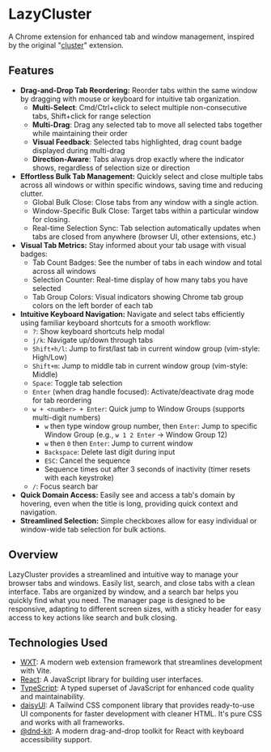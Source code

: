 # LazyCluster

A Chrome extension for enhanced tab and window management, inspired by the original "[cluster](https://chromewebstore.google.com/detail/cluster-window-tab-manage/aadahadfdmiibmdhfmpbeeebejmjnkef)" extension.

## Features

- **Drag-and-Drop Tab Reordering:** Reorder tabs within the same window by dragging with mouse or keyboard for intuitive tab organization.
  - **Multi-Select**: Cmd/Ctrl+click to select multiple non-consecutive tabs, Shift+click for range selection
  - **Multi-Drag**: Drag any selected tab to move all selected tabs together while maintaining their order
  - **Visual Feedback**: Selected tabs highlighted, drag count badge displayed during multi-drag
  - **Direction-Aware**: Tabs always drop exactly where the indicator shows, regardless of selection size or direction
- **Effortless Bulk Tab Management:** Quickly select and close multiple tabs across all windows or within specific windows, saving time and reducing clutter.
  - Global Bulk Close: Close tabs from any window with a single action.
  - Window-Specific Bulk Close: Target tabs within a particular window for closing.
  - Real-time Selection Sync: Tab selection automatically updates when tabs are closed from anywhere (browser UI, other extensions, etc.)
- **Visual Tab Metrics:** Stay informed about your tab usage with visual badges:
  - Tab Count Badges: See the number of tabs in each window and total across all windows
  - Selection Counter: Real-time display of how many tabs you have selected
  - Tab Group Colors: Visual indicators showing Chrome tab group colors on the left border of each tab
- **Intuitive Keyboard Navigation:** Navigate and select tabs efficiently using familiar keyboard shortcuts for a smooth workflow:
  - `?`: Show keyboard shortcuts help modal
  - `j/k`: Navigate up/down through tabs
  - `Shift+h/l`: Jump to first/last tab in current window group (vim-style: High/Low)
  - `Shift+m`: Jump to middle tab in current window group (vim-style: Middle)
  - `Space`: Toggle tab selection
  - `Enter` (when drag handle focused): Activate/deactivate drag mode for tab reordering
  - `w + <number> + Enter`: Quick jump to Window Groups (supports multi-digit numbers)
    - `w` then type window group number, then `Enter`: Jump to specific Window Group (e.g., `w 1 2 Enter` → Window Group 12)
    - `w` then `0` then `Enter`: Jump to current window
    - `Backspace`: Delete last digit during input
    - `ESC`: Cancel the sequence
    - Sequence times out after 3 seconds of inactivity (timer resets with each keystroke)
  - `/`: Focus search bar
- **Quick Domain Access:** Easily see and access a tab's domain by hovering, even when the title is long, providing quick context and navigation.
- **Streamlined Selection:** Simple checkboxes allow for easy individual or window-wide tab selection for bulk actions.

## Overview

LazyCluster provides a streamlined and intuitive way to manage your browser tabs and windows. Easily list, search, and close tabs with a clean interface. Tabs are organized by window, and a search bar helps you quickly find what you need. The manager page is designed to be responsive, adapting to different screen sizes, with a sticky header for easy access to key actions like search and bulk closing.

## Technologies Used

- [WXT](https://wxt.dev/): A modern web extension framework that streamlines development with Vite.
- [React](https://react.dev/): A JavaScript library for building user interfaces.
- [TypeScript](https://www.typescriptlang.org/): A typed superset of JavaScript for enhanced code quality and maintainability.
- [daisyUI](https://daisyui.com/): A Tailwind CSS component library that provides ready-to-use UI components for faster development with cleaner HTML. It's pure CSS and works with all frameworks.
- [@dnd-kit](https://dndkit.com/): A modern drag-and-drop toolkit for React with keyboard accessibility support.
